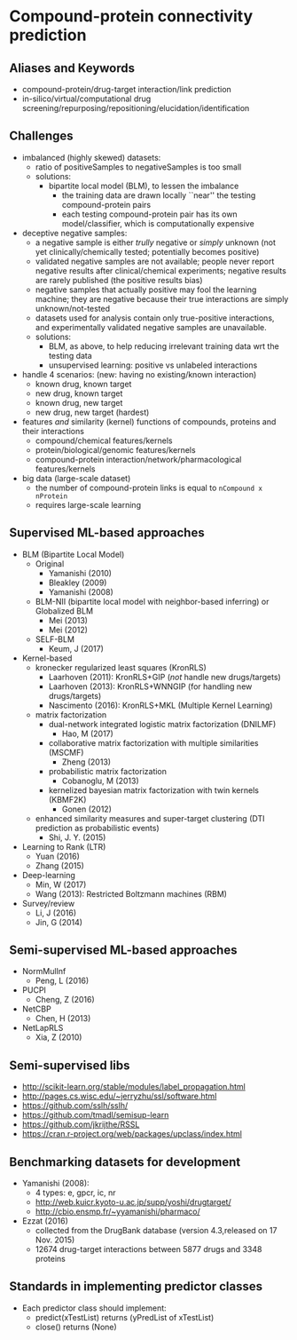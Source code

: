 # Compound-protein connectivity prediction

## Aliases and Keywords
* compound-protein/drug-target interaction/link prediction
* in-silico/virtual/computational drug screening/repurposing/repositioning/elucidation/identification

## Challenges
* imbalanced (highly skewed) datasets:
  * ratio of positiveSamples to negativeSamples is too small
  * solutions:
    * bipartite local model (BLM), to lessen the imbalance
      * the training data are drawn locally ``near'' the testing compound-protein pairs
      * each testing compound-protein pair has its own model/classifier, which is computationally expensive
* deceptive negative samples:
  * a negative sample is either _trully_ negative or _simply_ unknown
    (not yet clinically/chemically tested; potentially becomes positive)
  * validated negative samples are not available;
    people never report negative results after clinical/chemical experiments;
    negative results are rarely published (the positive results bias)
  * negative samples that actually positive may fool the learning machine;
    they are negative because their true interactions are simply unknown/not-tested
  * datasets used for analysis contain only true-positive interactions, and
    experimentally validated negative samples are unavailable.
  * solutions:
    * BLM, as above, to help reducing irrelevant training data wrt the testing data
    * unsupervised learning: positive vs unlabeled interactions
* handle 4 scenarios: (new: having no existing/known interaction)
  * known drug, known target
  * new drug, known target
  * known drug, new target
  * new drug, new target (hardest)
* features _and_ similarity (kernel) functions of compounds, proteins and their interactions
  * compound/chemical features/kernels
  * protein/biological/genomic features/kernels
  * compound-protein interaction/network/pharmacological features/kernels
* big data (large-scale dataset)
  * the number of compound-protein links is equal to `nCompound x nProtein`
  * requires large-scale learning

## Supervised ML-based approaches
* BLM (Bipartite Local Model)
  * Original
    * Yamanishi (2010)
    * Bleakley (2009)
    * Yamanishi (2008)
  * BLM-NII (bipartite local model with neighbor-based inferring) or Globalized BLM
    * Mei (2013)
    * Mei (2012)
  * SELF-BLM
    * Keum, J (2017)
* Kernel-based
  * kronecker regularized least squares (KronRLS)
    * Laarhoven (2011): KronRLS+GIP (_not_ handle new drugs/targets)
    * Laarhoven (2013): KronRLS+WNNGIP (for handling new drugs/targets)
    * Nascimento (2016): KronRLS+MKL (Multiple Kernel Learning)
  * matrix factorization
    * dual-network integrated logistic matrix factorization (DNILMF)
      * Hao, M (2017)
    * collaborative matrix factorization with multiple similarities (MSCMF)
      * Zheng (2013)
    * probabilistic matrix factorization
      * Cobanoglu, M (2013)
    * kernelized bayesian matrix factorization with twin kernels (KBMF2K)
      * Gonen (2012)
  * enhanced similarity measures and super-target clustering (DTI prediction as probabilistic events)
    * Shi, J. Y. (2015)
* Learning to Rank (LTR)
  * Yuan (2016)
  * Zhang (2015)
* Deep-learning
  * Min, W (2017)
  * Wang (2013): Restricted Boltzmann machines (RBM)
* Survey/review
  * Li, J (2016)
  * Jin, G (2014)

## Semi-supervised ML-based approaches
* NormMulInf
  * Peng, L (2016)
* PUCPI
  * Cheng, Z (2016)
* NetCBP
  * Chen, H (2013)
* NetLapRLS
  * Xia, Z (2010)

## Semi-supervised libs
* http://scikit-learn.org/stable/modules/label_propagation.html
* http://pages.cs.wisc.edu/~jerryzhu/ssl/software.html
* https://github.com/sslh/sslh/
* https://github.com/tmadl/semisup-learn
* https://github.com/jkrijthe/RSSL
* https://cran.r-project.org/web/packages/upclass/index.html

## Benchmarking datasets for development
* Yamanishi (2008):
  * 4 types: e, gpcr, ic, nr
  * http://web.kuicr.kyoto-u.ac.jp/supp/yoshi/drugtarget/
  * http://cbio.ensmp.fr/~yyamanishi/pharmaco/
* Ezzat (2016)
  * collected from the DrugBank database (version 4.3,released on 17 Nov. 2015)
  * 12674 drug-target interactions between 5877 drugs and 3348 proteins

## Standards in implementing predictor classes
* Each predictor class should implement:
  * predict(xTestList) returns (yPredList of xTestList)
  * close() returns (None)
